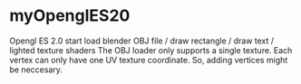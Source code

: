 # myOpenglES20
Opengl ES 2.0 start load blender OBJ file / draw rectangle / draw text / lighted texture shaders
The OBJ loader only supports a single texture. Each vertex can only have one UV texture coordinate. So, adding vertices might be neccesary.

